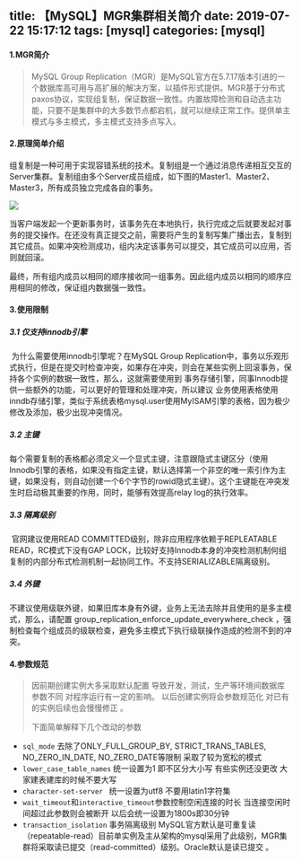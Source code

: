 title: 【MySQL】MGR集群相关简介
date: 2019-07-22 15:17:12
tags: [mysql]
categories: [mysql]
---
#### 1.MGR简介

> MySQL Group Replication（MGR）是MySQL官方在5.7.17版本引进的一个数据库高可用与高扩展的解决方案，以插件形式提供。MGR基于分布式paxos协议，实现组复制，保证数据一致性。内置故障检测和自动选主功能，只要不是集群中的大多数节点都宕机，就可以继续正常工作。提供单主模式与多主模式，多主模式支持多点写入。

<!--more-->

#### 2.原理简单介绍

组复制是一种可用于实现容错系统的技术。复制组是一个通过消息传递相互交互的Server集群。复制组由多个Server成员组成，如下图的Master1、Master2、Master3，所有成员独立完成各自的事务。

![](/images/20190722151323.png)

当客户端发起一个更新事务时，该事务先在本地执行，执行完成之后就要发起对事务的提交操作。在还没有真正提交之前，需要将产生的复制写集广播出去，复制到其它成员。如果冲突检测成功，组内决定该事务可以提交，其它成员可以应用，否则就回滚。

最终，所有组内成员以相同的顺序接收同一组事务。因此组内成员以相同的顺序应用相同的修改，保证组内数据强一致性。

#### 3.使用限制

##### 3.1 仅支持innodb引擎

​    为什么需要使用innodb引擎呢？在MySQL Group Replication中，事务以乐观形式执行，但是在提交时检查冲突，如果存在冲突，则会在某些实例上回滚事务，保持各个实例的数据一致性，那么，这就需要使用到 事务存储引擎，同事Innodb提供一些额外的功能，可以更好的管理和处理冲突，所以建议 业务使用表格使用inndb存储引擎，类似于系统表格mysql.user使用MyISAM引擎的表格，因为极少修改及添加，极少出现冲突情况。

##### 3.2 主键

​    每个需要复制的表格都必须定义一个显式主键，注意跟隐式主键区分（使用Innodb引擎的表格，如果没有指定主键，默认选择第一个非空的唯一索引作为主键，如果没有，则自动创建一个6个字节的rowid隐式主键）。这个主键能在冲突发生时启动极其重要的作用，同时，能够有效提高relay log的执行效率。

##### 3.3 隔离级别

​    官网建议使用READ COMMITTED级别，除非应用程序依赖于REPLEATABLE READ，RC模式下没有GAP LOCK，比较好支持Innodb本身的冲突检测机制何组复制的内部分布式检测机制一起协同工作。不支持SERIALIZABLE隔离级别。

##### 3.4 外键

​    不建议使用级联外键，如果旧库本身有外键，业务上无法去除并且使用的是多主模式，那么，请配置 group_replication_enforce_update_everywhere_check ，强制检查每个组成员的级联检查，避免多主模式下执行级联操作造成的检测不到的冲突。

#### 4.参数规范

> 因前期创建实例大多采取默认配置  导致开发，测试，生产等环境间数据库参数不同 对程序运行有一定的影响。 以后创建实例将会参数规范化 对已有的实例后续也会慢慢修正 。
>
> 下面简单解释下几个改动的参数

- `sql_mode`  去除了ONLY_FULL_GROUP_BY, STRICT_TRANS_TABLES, NO_ZERO_IN_DATE, NO_ZERO_DATE等限制 采取了较为宽松的模式
- `lower_case_table_names`  统一设置为1 即不区分大小写 有些实例还没更改 大家建表建库的时候不要大写
- `character-set-server ` 统一设置为utf8 不要用latin1字符集 
- `wait_timeout`和`interactive_timeout`参数控制空闲连接的时长 当连接空闲时间超过此参数则会被断开 以后会统一设置为1800s即30分钟
- `transaction_isolation` 事务隔离级别 MySQL官方默认是可重复读（repeatable-read）目前单实例及主从架构的mysql采用了此级别，MGR集群将采取读已提交（read-committed）级别。Oracle默认是读已提交 。

